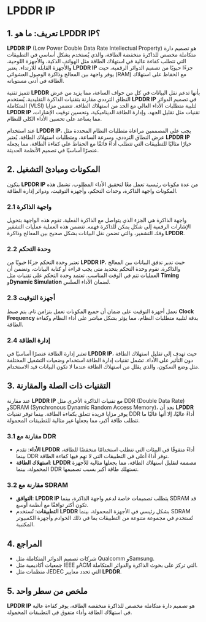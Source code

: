 # LPDDR IP

## 1. تعريف: ما هو **LPDDR IP**؟
**LPDDR IP** (Low Power Double Data Rate Intellectual Property) هو تصميم دارة متكاملة مخصص للذاكرة منخفضة الطاقة، والذي يُستخدم بشكل أساسي في التطبيقات التي تتطلب كفاءة عالية في استهلاك الطاقة مثل الهواتف الذكية، والأجهزة اللوحية، والأجهزة القابلة للارتداء. يعتبر **LPDDR IP** جزءًا حيويًا من تصميم الدوائر الرقمية، حيث يوفر واجهة بين المعالج وذاكرة الوصول العشوائي (RAM) مع الحفاظ على استهلاك الطاقة في أدنى مستوياته. 

تتميز تقنية **LPDDR** بأنها تدعم نقل البيانات في كل من حواف الساعة، مما يزيد من عرض النطاق الترددي مقارنة بتقنيات الذاكرة التقليدية. يُستخدم **LPDDR IP** في تصميم الدوائر المتكاملة (VLSI) لتلبية متطلبات الأداء العالي مع الحد من استهلاك الطاقة. تتضمن مزايا **LPDDR IP** تقنيات مثل تقليل الجهد، وإدارة الطاقة الديناميكية، وتحسين توقيت الإشارات، مما يساعد على تحسين الأداء الكلي للنظام.

عند استخدام **LPDDR IP**، يجب على المصممين مراعاة متطلبات النظام المحددة مثل عرض النطاق الترددي، وسرعة الساعة، ومتطلبات استهلاك الطاقة. يُعتبر **LPDDR IP** خيارًا مثاليًا للتطبيقات التي تتطلب أداءً فائقًا مع الحفاظ على كفاءة الطاقة، مما يجعله عنصرًا أساسيًا في تصميم الأنظمة الحديثة.

## 2. المكونات ومبادئ التشغيل
يتكون **LPDDR IP** من عدة مكونات رئيسية تعمل معًا لتحقيق الأداء المطلوب. تشمل هذه المكونات واجهة الذاكرة، وحدات التحكم، وأجهزة التوقيت، ودوائر إدارة الطاقة. 

### 2.1 واجهة الذاكرة
واجهة الذاكرة هي الجزء الذي يتواصل مع الذاكرة الفعلية. تقوم هذه الواجهة بتحويل الإشارات الرقمية إلى شكل يمكن للذاكرة فهمه. تتضمن هذه العملية عمليات التشفير وفك التشفير، والتي تضمن نقل البيانات بشكل صحيح بين المعالج وذاكرة **LPDDR**.

### 2.2 وحدة التحكم
تعتبر وحدة التحكم جزءًا حيويًا من **LPDDR IP**، حيث تدير تدفق البيانات بين المعالج والذاكرة. تقوم وحدة التحكم بتحديد متى يجب قراءة أو كتابة البيانات، وتضمن أن العمليات تتم في الوقت المناسب. تعتمد وحدة التحكم على تقنيات مثل **Timing** و**Dynamic Simulation** لضمان الأداء السلس.

### 2.3 أجهزة التوقيت
تعمل أجهزة التوقيت على ضمان أن جميع المكونات تعمل بتزامن تام. يتم ضبط **Clock Frequency** بدقة لتلبية متطلبات النظام، مما يؤثر بشكل مباشر على أداء النظام وكفاءة الطاقة.

### 2.4 إدارة الطاقة
تعتبر إدارة الطاقة عنصرًا أساسيًا في **LPDDR IP**، حيث تهدف إلى تقليل استهلاك الطاقة دون التأثير على الأداء. تشمل تقنيات إدارة الطاقة استخدام وضعيات التشغيل المختلفة مثل وضع السكون، والذي يقلل من استهلاك الطاقة عندما لا تكون البيانات قيد الاستخدام.

## 3. التقنيات ذات الصلة والمقارنة
عند مقارنة **LPDDR IP** مع تقنيات الذاكرة الأخرى مثل DDR (Double Data Rate) وSDRAM (Synchronous Dynamic Random Access Memory)، نجد أن **LPDDR** يوفر مزايا فريدة تتعلق بكفاءة الطاقة. بينما توفر تقنيات DDR أداءً عاليًا، إلا أنها غالبًا ما تتطلب طاقة أكبر، مما يجعلها غير مثالية للتطبيقات المحمولة.

### 3.1 مقارنة مع DDR
- **الأداء**: تقدم **LPDDR** أداءً متفوقًا في البيئات التي تتطلب استخدامًا منخفضًا للطاقة، بينما DDR توفر أداءً أعلى في التطبيقات التي لا تهم فيها كفاءة الطاقة.
- **استهلاك الطاقة**: **LPDDR** مصممة لتقليل استهلاك الطاقة، مما يجعلها مثالية للأجهزة المحمولة، بينما DDR تستهلك طاقة أكبر بسبب تصميمها.

### 3.2 مقارنة مع SDRAM
- **التوافق**: **LPDDR IP** يتطلب تصميمات خاصة لدعم واجهة الذاكرة، بينما SDRAM قد تكون أكثر توافقًا مع أنظمة أوسع.
- **التطبيقات**: تُستخدم **LPDDR** بشكل رئيسي في الأجهزة المحمولة، بينما SDRAM تُستخدم في مجموعة متنوعة من التطبيقات بما في ذلك الخوادم وأجهزة الكمبيوتر المكتبية.

## 4. المراجع
- شركات تصميم الدوائر المتكاملة مثل Qualcomm وSamsung.
- جمعيات أكاديمية مثل IEEE وACM التي تركز على بحوث الذاكرة والدوائر المتكاملة.
- منظمات مثل JEDEC التي تحدد معايير **LPDDR**.

## 5. ملخص من سطر واحد
**LPDDR IP** هو تصميم دارة متكاملة مخصص للذاكرة منخفضة الطاقة، يوفر كفاءة عالية في استهلاك الطاقة وأداء متفوق في التطبيقات المحمولة.